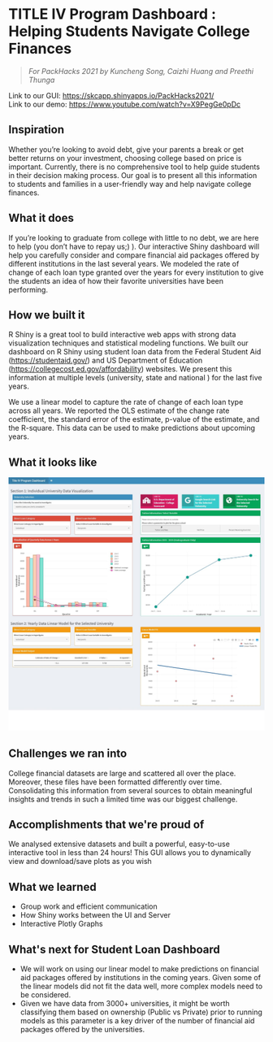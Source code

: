 # TITLE IV Program Dashboard : Helping Students Navigate College Finances

> *For PackHacks 2021 by Kuncheng Song, Caizhi Huang and Preethi Thunga*

Link to our GUI: https://skcapp.shinyapps.io/PackHacks2021/  
Link to our demo: https://www.youtube.com/watch?v=X9PegGe0pDc
## Inspiration

Whether you’re looking to avoid debt, give your parents a break or get better returns on your investment, choosing college based on price is important. Currently, there is no comprehensive tool to help guide students in their decision making process. Our goal is to present all this information to students and families in a user-friendly way and help navigate college finances. 

## What it does

If you’re looking to graduate from college with little to no debt, we are here to help (you don’t have to repay us;) ). Our interactive Shiny dashboard will help you carefully consider and compare financial aid packages offered by different institutions in the last several years. We modeled the rate of change of each loan type granted over the years for every institution to give the students an idea of how their favorite universities have been performing.

## How we built it

R Shiny is a great tool to build interactive web apps with strong data visualization techniques and statistical modeling functions. We built our dashboard on R Shiny using student loan data from the Federal Student Aid (https://studentaid.gov/) and US Department of Education (https://collegecost.ed.gov/affordability) websites. We present this information at multiple levels (university, state and national ) for the last five years. 

We use a linear model to capture the rate of change of each loan type across all years. We reported the OLS estimate of the change rate coefficient, the standard error of the estimate, p-value of the estimate, and the R-square. This data can be used to make predictions about upcoming years. 

## What it looks like

![titleIV](https://github.com/ksong4/PackHacks2021/blob/main/titleIV.jpeg) 

## Challenges we ran into

College financial datasets are large and scattered all over the place. Moreover, these files have been formatted differently over time. Consolidating this information from several sources to obtain meaningful insights and trends in such a limited time was our biggest challenge. 

## Accomplishments that we're proud of

We analysed extensive datasets and built a powerful, easy-to-use interactive tool in less than 24 hours! This GUI allows you to dynamically view and download/save plots as you wish

## What we learned
* Group work and efficient communication 
* How Shiny works between the UI and Server  
* Interactive Plotly Graphs  

## What's next for Student Loan Dashboard

* We will work on using our linear model to make predictions on financial aid packages offered by institutions in the coming years. Given some of the linear models did not fit the data well, more complex models need to be considered.  
* Given we have data from 3000+ universities, it might be worth classifying them based on ownership (Public vs Private) prior to running models as this parameter is a key driver of the number of financial aid packages offered by the universities. 
 
